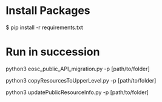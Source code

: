 # Install Packages
$ pip install -r requirements.txt

# Run in succession
python3 eosc_public_API_migration.py -p [path/to/folder]

python3 copyResourcesToUpperLevel.py -p [path/to/folder]

python3 updatePublicResourceInfo.py -p [path/to/folder]
